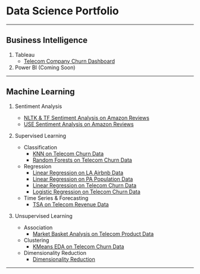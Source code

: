 # Data Science Portfolio

---

## Business Intelligence
1. Tableau
    * [Telecom Company Churn Dashboard](/sample_page)
2. Power BI (Coming Soon)

---

## Machine Learning
1. Sentiment Analysis
    * [NLTK & TF Sentiment Analysis on Amazon Reviews](http://example.com/)
    * [USE Sentiment Analysis on Amazon Reviews](http://example.com/)

2. Supervised Learning
    * Classification
      * [KNN on Telecom Churn Data](http://example.com/)
      * [Random Forests on Telecom Churn Data](http://example.com/)
    * Regression
      * [Linear Regression on LA Airbnb Data](http://example.com/)
      * [Linear Regression on PA Population Data](http://example.com/)
      * [Linear Regression on Telecom Churn Data](http://example.com/)
      * [Logistic Regression on Telecom Churn Data](http://example.com/)
    * Time Series & Forecasting
      * [TSA on Telecom Revenue Data](http://example.com/)

3. Unsupervised Learning
    * Association
      * [Market Basket Analysis on Telecom Product Data](http://example.com/)
    * Clustering
      * [KMeans EDA on Telecom Churn Data](http://example.com/)
    * Dimensionality Reduction
      * [Dimensionality Reduction](http://example.com/)

---

